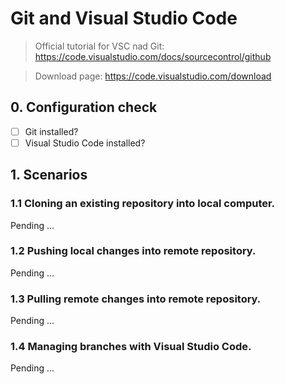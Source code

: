 # Git and Visual Studio Code

> Official tutorial for VSC nad Git: https://code.visualstudio.com/docs/sourcecontrol/github

> Download page: https://code.visualstudio.com/download

## 0. Configuration check

* [ ] Git installed?
* [ ] Visual Studio Code installed?

## 1. Scenarios

### 1.1 Cloning an existing repository into local computer.

Pending ...

### 1.2 Pushing local changes into remote repository.

Pending ...

### 1.3 Pulling remote changes into remote repository.

Pending ...

### 1.4 Managing branches with Visual Studio Code.

Pending ...